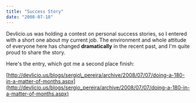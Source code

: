 ```yaml
---
title: "Success Story"
date: "2008-07-18"
---
```


Devlicio.us was holding a contest on personal success stories, so I entered with a short one about my current job. The environment and whole attitude of everyone here has changed **dramatically** in the recent past, and I'm quite proud to share the story.

Here's the entry, which got me a second place finish:

[http://devlicio.us/blogs/sergio\_pereira/archive/2008/07/07/doing-a-180-in-a-matter-of-months.aspx](http://devlicio.us/blogs/sergio_pereira/archive/2008/07/07/doing-a-180-in-a-matter-of-months.aspx)
